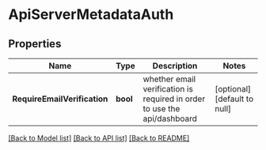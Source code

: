 # ApiServerMetadataAuth

## Properties
Name | Type | Description | Notes
------------ | ------------- | ------------- | -------------
**RequireEmailVerification** | **bool** | whether email verification is required in order to use the api/dashboard | [optional] [default to null]

[[Back to Model list]](../README.md#documentation-for-models) [[Back to API list]](../README.md#documentation-for-api-endpoints) [[Back to README]](../README.md)

